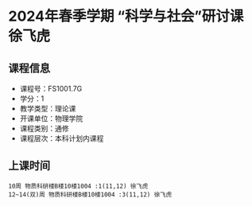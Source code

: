 # 2024年春季学期 “科学与社会”研讨课 徐飞虎






## 课程信息

- 课程号：FS1001.7G
- 学分：1
- 教学类型：理论课
- 开课单位：物理学院
- 课程类别：通修
- 课程层次：本科计划内课程

## 上课时间

```
10周 物质科研楼B楼10楼1004 :1(11,12) 徐飞虎
12~14(双)周 物质科研楼B楼10楼1004 :3(11,12) 徐飞虎
```

